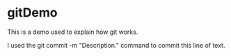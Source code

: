 # gitDemo
This is a demo used to explain how git works.

I used the git commit -m "Description." command to commit this line of text.